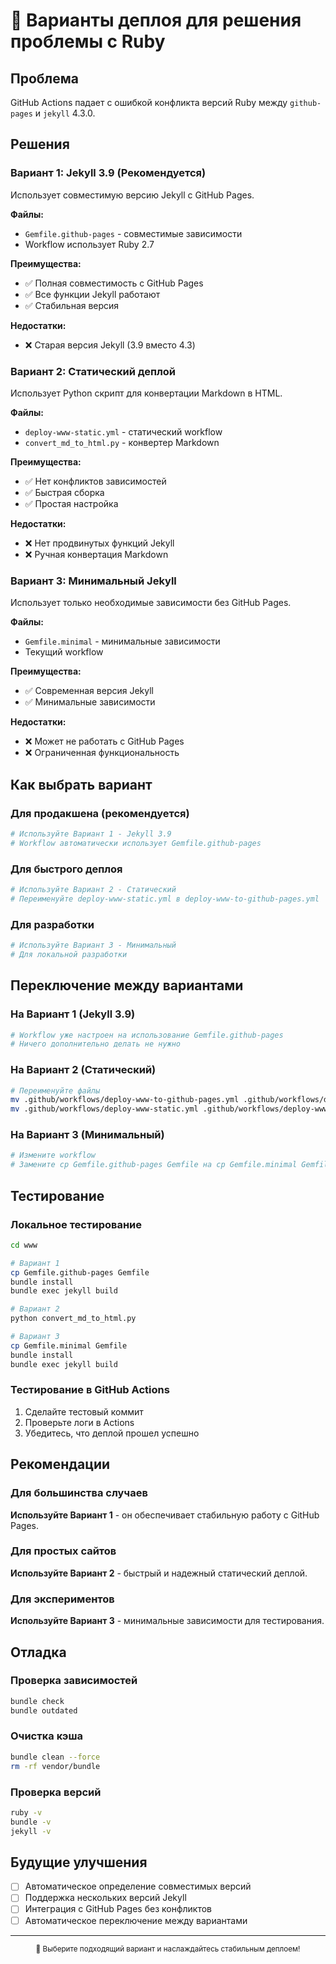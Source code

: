 # 🚀 Варианты деплоя для решения проблемы с Ruby

## Проблема

GitHub Actions падает с ошибкой конфликта версий Ruby между `github-pages` и `jekyll` 4.3.0.

## Решения

### Вариант 1: Jekyll 3.9 (Рекомендуется)

Использует совместимую версию Jekyll с GitHub Pages.

**Файлы:**

- `Gemfile.github-pages` - совместимые зависимости
- Workflow использует Ruby 2.7

**Преимущества:**

- ✅ Полная совместимость с GitHub Pages
- ✅ Все функции Jekyll работают
- ✅ Стабильная версия

**Недостатки:**

- ❌ Старая версия Jekyll (3.9 вместо 4.3)

### Вариант 2: Статический деплой

Использует Python скрипт для конвертации Markdown в HTML.

**Файлы:**

- `deploy-www-static.yml` - статический workflow
- `convert_md_to_html.py` - конвертер Markdown

**Преимущества:**

- ✅ Нет конфликтов зависимостей
- ✅ Быстрая сборка
- ✅ Простая настройка

**Недостатки:**

- ❌ Нет продвинутых функций Jekyll
- ❌ Ручная конвертация Markdown

### Вариант 3: Минимальный Jekyll

Использует только необходимые зависимости без GitHub Pages.

**Файлы:**

- `Gemfile.minimal` - минимальные зависимости
- Текущий workflow

**Преимущества:**

- ✅ Современная версия Jekyll
- ✅ Минимальные зависимости

**Недостатки:**

- ❌ Может не работать с GitHub Pages
- ❌ Ограниченная функциональность

## Как выбрать вариант

### Для продакшена (рекомендуется)

```bash
# Используйте Вариант 1 - Jekyll 3.9
# Workflow автоматически использует Gemfile.github-pages
```

### Для быстрого деплоя

```bash
# Используйте Вариант 2 - Статический
# Переименуйте deploy-www-static.yml в deploy-www-to-github-pages.yml
```

### Для разработки

```bash
# Используйте Вариант 3 - Минимальный
# Для локальной разработки
```

## Переключение между вариантами

### На Вариант 1 (Jekyll 3.9)

```bash
# Workflow уже настроен на использование Gemfile.github-pages
# Ничего дополнительно делать не нужно
```

### На Вариант 2 (Статический)

```bash
# Переименуйте файлы
mv .github/workflows/deploy-www-to-github-pages.yml .github/workflows/deploy-www-to-github-pages.yml.backup
mv .github/workflows/deploy-www-static.yml .github/workflows/deploy-www-to-github-pages.yml
```

### На Вариант 3 (Минимальный)

```bash
# Измените workflow
# Замените cp Gemfile.github-pages Gemfile на cp Gemfile.minimal Gemfile
```

## Тестирование

### Локальное тестирование

```bash
cd www

# Вариант 1
cp Gemfile.github-pages Gemfile
bundle install
bundle exec jekyll build

# Вариант 2
python convert_md_to_html.py

# Вариант 3
cp Gemfile.minimal Gemfile
bundle install
bundle exec jekyll build
```

### Тестирование в GitHub Actions

1. Сделайте тестовый коммит
2. Проверьте логи в Actions
3. Убедитесь, что деплой прошел успешно

## Рекомендации

### Для большинства случаев

**Используйте Вариант 1** - он обеспечивает стабильную работу с GitHub Pages.

### Для простых сайтов

**Используйте Вариант 2** - быстрый и надежный статический деплой.

### Для экспериментов

**Используйте Вариант 3** - минимальные зависимости для тестирования.

## Отладка

### Проверка зависимостей

```bash
bundle check
bundle outdated
```

### Очистка кэша

```bash
bundle clean --force
rm -rf vendor/bundle
```

### Проверка версий

```bash
ruby -v
bundle -v
jekyll -v
```

## Будущие улучшения

- [ ] Автоматическое определение совместимых версий
- [ ] Поддержка нескольких версий Jekyll
- [ ] Интеграция с GitHub Pages без конфликтов
- [ ] Автоматическое переключение между вариантами

---

<div align="center">
  <sub>🚀 Выберите подходящий вариант и наслаждайтесь стабильным деплоем!</sub>
</div>
